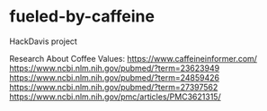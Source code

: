 # fueled-by-caffeine
HackDavis project

Research About Coffee Values: 
https://www.caffeineinformer.com/
https://www.ncbi.nlm.nih.gov/pubmed/?term=23623949
https://www.ncbi.nlm.nih.gov/pubmed/?term=24859426
https://www.ncbi.nlm.nih.gov/pubmed/?term=27397562
https://www.ncbi.nlm.nih.gov/pmc/articles/PMC3621315/

